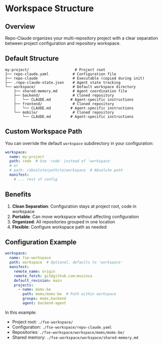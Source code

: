 # Workspace Structure

## Overview

Repo-Claude organizes your multi-repository project with a clear separation between project configuration and repository workspace.

## Default Structure

```
my-project/                     # Project root
├── repo-claude.yaml           # Configuration file
├── repo-claude                # Executable (copied during init)
├── .repo-claude-state.json    # Agent state tracking
└── workspace/                 # Default workspace directory
    ├── shared-memory.md       # Agent coordination file
    ├── backend/               # Cloned repository
    │   └── CLAUDE.md         # Agent-specific instructions
    ├── frontend/              # Cloned repository
    │   └── CLAUDE.md         # Agent-specific instructions
    └── mobile/                # Cloned repository
        └── CLAUDE.md         # Agent-specific instructions
```

## Custom Workspace Path

You can override the default `workspace` subdirectory in your configuration:

```yaml
workspace:
  name: my-project
  path: code  # Use 'code' instead of 'workspace'
  # or
  # path: /absolute/path/to/workspace  # Absolute path
  manifest:
    # ... rest of config
```

## Benefits

1. **Clean Separation**: Configuration stays at project root, code in workspace
2. **Portable**: Can move workspace without affecting configuration
3. **Organized**: All repositories grouped in one location
4. **Flexible**: Configure workspace path as needed

## Configuration Example

```yaml
workspace:
  name: fse-workspace
  path: workspace  # Optional, defaults to 'workspace'
  manifest:
    remote_name: origin
    remote_fetch: git@github.com:musinsa
    default_revision: main
    projects:
      - name: moms-be
        path: moms/moms-be  # Path within workspace
        groups: moms,backend
        agent: backend-agent
```

In this example:
- Project root: `./fse-workspace/`
- Configuration: `./fse-workspace/repo-claude.yaml`
- Repositories: `./fse-workspace/workspace/moms/moms-be/`
- Shared memory: `./fse-workspace/workspace/shared-memory.md`
